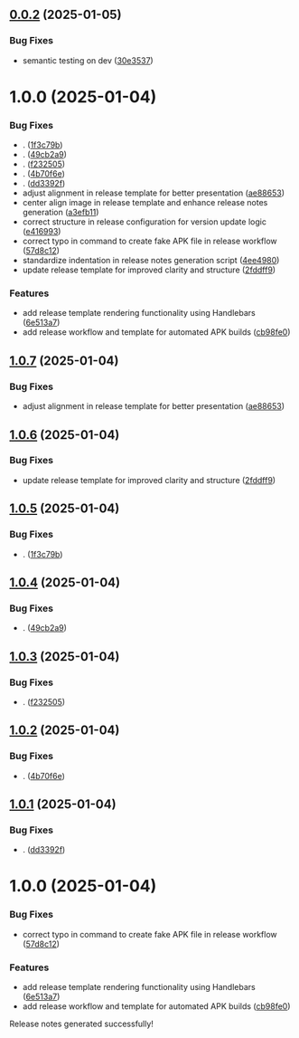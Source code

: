 ## [0.0.2](https://github.com/RahgoshaVPN/RahgoshaAPP/compare/v0.0.1...v0.0.2) (2025-01-05)


### Bug Fixes

* semantic testing on dev ([30e3537](https://github.com/RahgoshaVPN/RahgoshaAPP/commit/30e35372270624241b9024c3c79cabd11325f17f))

# 1.0.0 (2025-01-04)


### Bug Fixes

* . ([1f3c79b](https://github.com/RahgoshaVPN/RahgoshaAPP/commit/1f3c79bb928c7c4601d1dc8b30bdbea89ec58b1b))
* . ([49cb2a9](https://github.com/RahgoshaVPN/RahgoshaAPP/commit/49cb2a972a770714b976ce875364c5f9253c68d2))
* . ([f232505](https://github.com/RahgoshaVPN/RahgoshaAPP/commit/f2325054cc33a9d6a2d6f906cbdcfd4bfad91f50))
* . ([4b70f6e](https://github.com/RahgoshaVPN/RahgoshaAPP/commit/4b70f6eac5ca0007708d4e8f679a9cf340f1c75a))
* . ([dd3392f](https://github.com/RahgoshaVPN/RahgoshaAPP/commit/dd3392f223efb24c7518947ef1eb5794ac8a56c3))
* adjust alignment in release template for better presentation ([ae88653](https://github.com/RahgoshaVPN/RahgoshaAPP/commit/ae886536365f3916eb3081be039fdc3b9b762f70))
* center align image in release template and enhance release notes generation ([a3efb11](https://github.com/RahgoshaVPN/RahgoshaAPP/commit/a3efb11c15360bf3cf8ddd91e1cb8567e7af6103))
* correct structure in release configuration for version update logic ([e416993](https://github.com/RahgoshaVPN/RahgoshaAPP/commit/e4169939f5660fa709569ccdc07de37c930b5842))
* correct typo in command to create fake APK file in release workflow ([57d8c12](https://github.com/RahgoshaVPN/RahgoshaAPP/commit/57d8c1230737f2b732b9bfefeb483f5576cad157))
* standardize indentation in release notes generation script ([4ee4980](https://github.com/RahgoshaVPN/RahgoshaAPP/commit/4ee4980c3e5d3767d32290e1db6d6d49e4b1b403))
* update release template for improved clarity and structure ([2fddff9](https://github.com/RahgoshaVPN/RahgoshaAPP/commit/2fddff98e3ec47b59bfabb1a6ea6c0749cee960e))


### Features

* add release template rendering functionality using Handlebars ([6e513a7](https://github.com/RahgoshaVPN/RahgoshaAPP/commit/6e513a70ab54c44298f580fa84a667b8850bb9ec))
* add release workflow and template for automated APK builds ([cb98fe0](https://github.com/RahgoshaVPN/RahgoshaAPP/commit/cb98fe041dbac7bd49b6256d0aea8e65591d7b28))

## [1.0.7](https://github.com/RahgoshaVPN/RahgoshaAPP/compare/v1.0.6...v1.0.7) (2025-01-04)


### Bug Fixes

* adjust alignment in release template for better presentation ([ae88653](https://github.com/RahgoshaVPN/RahgoshaAPP/commit/ae886536365f3916eb3081be039fdc3b9b762f70))

## [1.0.6](https://github.com/RahgoshaVPN/RahgoshaAPP/compare/v1.0.5...v1.0.6) (2025-01-04)


### Bug Fixes

* update release template for improved clarity and structure ([2fddff9](https://github.com/RahgoshaVPN/RahgoshaAPP/commit/2fddff98e3ec47b59bfabb1a6ea6c0749cee960e))

## [1.0.5](https://github.com/RahgoshaVPN/RahgoshaAPP/compare/v1.0.4...v1.0.5) (2025-01-04)


### Bug Fixes

* . ([1f3c79b](https://github.com/RahgoshaVPN/RahgoshaAPP/commit/1f3c79bb928c7c4601d1dc8b30bdbea89ec58b1b))

## [1.0.4](https://github.com/RahgoshaVPN/RahgoshaAPP/compare/v1.0.3...v1.0.4) (2025-01-04)


### Bug Fixes

* . ([49cb2a9](https://github.com/RahgoshaVPN/RahgoshaAPP/commit/49cb2a972a770714b976ce875364c5f9253c68d2))

## [1.0.3](https://github.com/RahgoshaVPN/RahgoshaAPP/compare/v1.0.2...v1.0.3) (2025-01-04)


### Bug Fixes

* . ([f232505](https://github.com/RahgoshaVPN/RahgoshaAPP/commit/f2325054cc33a9d6a2d6f906cbdcfd4bfad91f50))

## [1.0.2](https://github.com/RahgoshaVPN/RahgoshaAPP/compare/v1.0.1...v1.0.2) (2025-01-04)


### Bug Fixes

* . ([4b70f6e](https://github.com/RahgoshaVPN/RahgoshaAPP/commit/4b70f6eac5ca0007708d4e8f679a9cf340f1c75a))

## [1.0.1](https://github.com/RahgoshaVPN/RahgoshaAPP/compare/v1.0.0...v1.0.1) (2025-01-04)


### Bug Fixes

* . ([dd3392f](https://github.com/RahgoshaVPN/RahgoshaAPP/commit/dd3392f223efb24c7518947ef1eb5794ac8a56c3))

# 1.0.0 (2025-01-04)


### Bug Fixes

* correct typo in command to create fake APK file in release workflow ([57d8c12](https://github.com/RahgoshaVPN/RahgoshaAPP/commit/57d8c1230737f2b732b9bfefeb483f5576cad157))


### Features

* add release template rendering functionality using Handlebars ([6e513a7](https://github.com/RahgoshaVPN/RahgoshaAPP/commit/6e513a70ab54c44298f580fa84a667b8850bb9ec))
* add release workflow and template for automated APK builds ([cb98fe0](https://github.com/RahgoshaVPN/RahgoshaAPP/commit/cb98fe041dbac7bd49b6256d0aea8e65591d7b28))





Release notes generated successfully!
